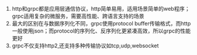 1. http和grpc都是应用层通信协议，http简单易用，适用场景简单的web程序；grpc适用复杂的微服务，需要高性能、跨语言支持的场景
2. 最大的区别在与数据序列化不同，grpc使用protocol buffer传输格式，而http一般使用json；而protocol的序列化、反序列化更紧凑高效，所以grpc的性能更好
3. grpc不仅支持http2,还支持多种传输协议如tcp,udp,websocket